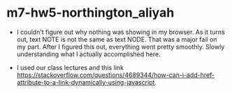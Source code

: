 # m7-hw5-northington_aliyah

* I couldn't figure out why nothing was showing in my browser. As it turns out, text NOTE is not the same as text NODE. That was a major fail on my part. After I figured this out, everything went pretty smoothly. Slowly understanding what I actually accomplished here.

* I used our class lectures and this link https://stackoverflow.com/questions/4689344/how-can-i-add-href-attribute-to-a-link-dynamically-using-javascript. 